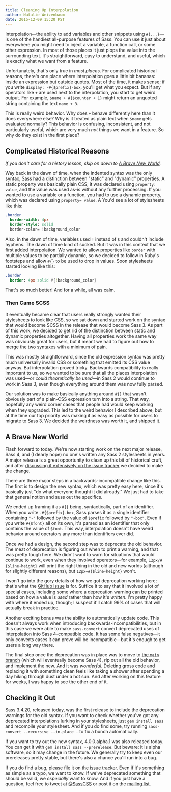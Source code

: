 ```yaml
---
title: Cleaning Up Interpolation
author: Natalie Weizenbaum
date: 2015-12-09 15:20 PST
---
```


Interpolation—the ability to add variables and other snippets using `#{...}`—is one of the handiest all-purpose features of Sass. You can use it just about everywhere you might need to inject a variable, a function call, or some other expression. In most of those places it just plops the value into the surrounding text. It's straightforward, easy to understand, and useful, which is exactly what we want from a feature.

Unfortunately, that's only true in *most places*. For complicated historical reasons, there's one place where interpolation goes a little bit bananas: inside an expression but outside quotes. Most of the time, it makes sense; if you write `display: -#{$prefix}-box`, you'll get what you expect. But if any operators like `+` are used next to the interpolation, you start to get weird output. For example, `$name + #{$counter + 1}` might return an unquoted string containing the text `name + 3`.

This is really weird behavior. Why does `+` behave differently here than it does everywhere else? Why is it treated as plain text when `$name` gets evaluated normally? This behavior is confusing, inconsistent, and not particularly useful, which are very much *not* things we want in a feature. So why do they exist in the first place?

## Complicated Historical Reasons

*If you don't care for a history lesson, skip on down to [A Brave New World](#a-brave-new-world).*

Way back in the dawn of time, when the indented syntax was the only syntax, Sass had a distinction between "static" and "dynamic" properties. A static property was basically plain CSS; it was declared using `property: value`, and the value was used as-is without any further processing. If you wanted to use a variable or a function, you had to use a dynamic property, which was declared using `property= value`. A You'd see a lot of stylesheets like this:

```sass
.border
  border-width: 4px
  border-style: solid
  border-color= !background_color
```

Also, in the dawn of time, variables used `!` instead of `$` and couldn't include hyphens. The dawn of time kind of sucked. But it was in this context that we first added interpolation. We wanted to allow properties like `border` with multiple values to be partially dynamic, so we decided to follow in Ruby's footsteps and allow `#{}` to be used to drop in values. Soon stylesheets started looking like this:

```sass
.border
  border: 4px solid #{!background_color}
```

That's so much better! And for a while, all was calm.

### Then Came SCSS

It eventually became clear that users really strongly wanted their stylesheets to look like CSS, so we sat down and started work on the syntax that would become SCSS in the release that would become Sass 3. As part of this work, we decided to get rid of the distinction between static and dynamic properties altogether. Having all properties work the same way was obviously great for users, but it meant we had to figure out how to merge the two syntaxes with a minimum of pain.

This was mostly straightforward, since the old expression syntax was pretty much universally invalid CSS or something that emitted its CSS value anyway. But interpolation proved tricky. Backwards compatibility is really important to us, so we wanted to be sure that all the places interpolation was used—or *could theoretically be used*—in Sass 2 would continue to work in Sass 3, even though everything around them was now fully parsed.

Our solution was to make basically anything around `#{}` that wasn't obviously part of a plain-CSS expression turn into a string. That way, hopefully any weird corner cases that people had would keep working when they upgraded. This led to the weird behavior I described above, but at the time our top priority was making it as easy as possible for users to migrate to Sass 3. We decided the weirdness was worth it, and shipped it.

## A Brave New World

Flash forward to today. We're now starting work on the next major release, Sass 4, and (I dearly hope) no one's written any Sass 2 stylesheets in years. A major release is a great opportunity to clean up this bit of historical cruft, and after [discussing it extensively on the issue tracker](https://github.com/sass/sass/issues/1778) we decided to make the change.

There are three major steps in a backwards-incompatible change like this. The first is to design the new syntax, which was pretty easy here, since it's basically just "do what everyone thought it did already." We just had to take that general notion and suss out the specifics.

We ended up framing it as `#{}` being, syntactically, part of an identifier. When you write `-#{$prefix}-box`, Sass parses it as a single identifier containing `"-"` followed by the value of `$prefix` followed by `"-box"`. Even if you write `#{$font}` all on its own, it's parsed as an identifier that only contains the value of `$font`. This way, interpolation doesn't have weird behavior around operators any more than identifiers ever did.

Once we had a design, the second step was to deprecate the old behavior. The meat of deprecation is figuring out when to print a warning, and that was pretty tough here. We didn't want to warn for situations that would continue to work, even when they involved operators—for example, `12px/#{$line-height}` will print the right thing in the old and new worlds (although for slightly different reasons), but `12px+#{$line-height}` won't.

I won't go into the gory details of how we got deprecation working here; that's what the [GitHub issue](https://github.com/sass/sass/issues/1778) is for. Suffice it to say that it involved a lot of special cases, including some where a deprecation warning can be printed based on how a value is *used* rather than how it's *written*. I'm pretty happy with where it ended up, though; I suspect it'll catch 99% of cases that will actually break in practice.

Another exciting bonus was the ability to automatically update code. This doesn't always work when introducing backwards-incompatibilities, but in this case we were able to make `sass-convert` convert deprecated uses of interpolation into Sass 4-compatible code. It has some false negatives—it only converts cases it can prove will be incompatible—but it's enough to get users a long way there.

The final step once the deprecation was in place was to move to [the `main` branch](https://github.com/sass/sass/commits/main) (which will eventually become Sass 4), rip out all the old behavior, and implement the new. And it was *wonderful*. Deleting gross code and replacing it with something clean feels like taking a shower after spending a day hiking through dust under a hot sun. And after working on this feature for weeks, I was happy to see the other end of it.

## Checking it Out

Sass 3.4.20, released today, was the first release to include the deprecation warnings for the old syntax. If you want to check whether you've got any deprecated interpolations lurking in your stylesheets, just `gem install sass` and recompile your stylesheet. And if you do find some, try running `sass-convert --recursive --in-place .` to fix a bunch automatically.

If you want to try out the new syntax, 4.0.0.alpha.1 was also released today. You can get it with `gem install sass --prerelease`. But beware: it is alpha software, so it may change in the future. We generally try to keep even our prereleases pretty stable, but there's also a chance you'll run into a bug.

If you do find a bug, please file it on [the issue tracker](https://github.com/sass/sass/issues). Even if it's something as simple as a typo, we want to know. If we've deprecated something that should be valid, we *especially* want to know. And if you just have a question, feel free to tweet at [@SassCSS](https://twitter.com/SassCSS) or post it on the [mailing list](https://groups.google.com/forum/#!forum/sass-lang).
